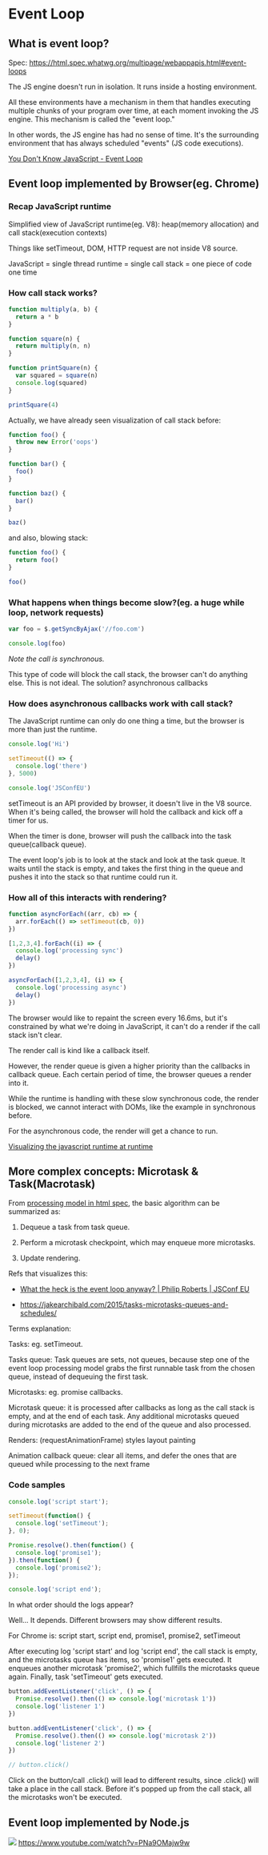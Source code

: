 # Event Loop

## What is event loop?

Spec: https://html.spec.whatwg.org/multipage/webappapis.html#event-loops

The JS engine doesn't run in isolation. It runs inside a hosting environment.

All these environments have a mechanism in them that handles executing multiple chunks of your program over time, at each moment invoking the JS engine. This mechanism is called the "event loop."

In other words, the JS engine has had no sense of time. It's the surrounding environment that has always scheduled "events" (JS code executions).

[You Don't Know JavaScript - Event Loop](https://github.com/getify/You-Dont-Know-JS/blob/1st-ed/async%20%26%20performance/ch1.md#event-loop)

## Event loop implemented by Browser(eg. Chrome)

### Recap JavaScript runtime

Simplified view of JavaScript runtime(eg. V8): heap(memory allocation) and call stack(execution contexts)

Things like setTimeout, DOM, HTTP request are not inside V8 source.

JavaScript = single thread runtime = single call stack = one piece of code one time

### How call stack works?

```jsx
function multiply(a, b) {
  return a * b
}

function square(n) {
  return multiply(n, n)
}

function printSquare(n) {
  var squared = square(n)
  console.log(squared)
}

printSquare(4)
```

Actually, we have already seen visualization of call stack before:

```jsx
function foo() {
  throw new Error('oops')
}

function bar() {
  foo()
}

function baz() {
  bar()
}

baz()
```

and also, blowing stack:

```jsx
function foo() {
  return foo()
}

foo()
```

### What happens when things become slow?(eg. a huge while loop, network requests)

```jsx
var foo = $.getSyncByAjax('//foo.com')

console.log(foo)
```

*Note the call is synchronous.*

This type of code will block the call stack, the browser can't do anything else. This is not ideal. The solution? asynchronous callbacks

### How does asynchronous callbacks work with call stack?

The JavaScript runtime can only do one thing a time, but the browser is more than just the runtime.

```jsx
console.log('Hi')

setTimeout(() => {
  console.log('there')
}, 5000)

console.log('JSConfEU')
```

setTimeout is an API provided by browser, it doesn't live in the V8 source. When it's being called, the browser will hold the callback and kick off a timer for us.

When the timer is done, browser will push the callback into the task queue(callback queue).

The event loop's job is to look at the stack and look at the task queue. It waits until the stack is empty, and takes the first thing in the queue and pushes it into the stack so that runtime could run it.

### How all of this interacts with rendering?

```jsx
function asyncForEach((arr, cb) => {
  arr.forEach(() => setTimeout(cb, 0))
})

[1,2,3,4].forEach((i) => {
  console.log('processing sync')
  delay()
})

asyncForEach([1,2,3,4], (i) => {
  console.log('processing async')
  delay()
})
```

The browser would like to repaint the screen every 16.6ms, but it's constrained by what we're doing in JavaScript, it can't do a render if the call stack isn't clear.

The render call is kind like a callback itself.

However, the render queue is given a higher priority than the callbacks in callback queue. Each certain period of time, the browser queues a render into it.

While the runtime is handling with these slow synchronous code, the render is blocked, we cannot interact with DOMs, like the example in synchronous before.

For the asynchronous code, the render will get a chance to run.

[Visualizing the javascript runtime at runtime](https://github.com/latentflip/loupe)

## More complex concepts: Microtask & Task(Macrotask)

From [processing model in html spec](https://html.spec.whatwg.org/multipage/webappapis.html#event-loop-processing-model), the basic algorithm can be summarized as:

1. Dequeue a task from task queue.

2. Perform a microtask checkpoint, which may enqueue more microtasks.

3. Update rendering.

Refs that visualizes this:

* [What the heck is the event loop anyway? | Philip Roberts | JSConf EU](https://www.youtube.com/watch?v=8aGhZQkoFbQ)

* https://jakearchibald.com/2015/tasks-microtasks-queues-and-schedules/

Terms explanation:

Tasks: eg. setTimeout.

Tasks queue: Task queues are sets, not queues, because step one of the event loop processing model grabs the first runnable task from the chosen queue, instead of dequeuing the first task.

Microtasks: eg. promise callbacks.

Microtask queue: it is processed after callbacks as long as the call stack is empty, and at the end of each task. Any additional microtasks queued during microtasks are added to the end of the queue and also processed.

Renders: (requestAnimationFrame) styles layout painting

Animation callback queue: clear all items, and defer the ones that are queued while processing to the next frame

### Code samples

```jsx
console.log('script start');

setTimeout(function() {
  console.log('setTimeout');
}, 0);

Promise.resolve().then(function() {
  console.log('promise1');
}).then(function() {
  console.log('promise2');
});

console.log('script end');
```

In what order should the logs appear?

Well... It depends. Different browsers may show different results.

For Chrome is: script start, script end, promise1, promise2, setTimeout

After executing log 'script start' and log 'script end', the call stack is empty, and the microtasks queue has items, so 'promise1' gets executed. It enqueues another microtask 'promise2', which fullfills the microtasks queue again. Finally, task 'setTimeout' gets executed.

```js
button.addEventListener('click', () => {
  Promise.resolve().then(() => console.log('microtask 1'))
  console.log('listener 1')
})

button.addEventListener('click', () => {
  Promise.resolve().then(() => console.log('microtask 2'))
  console.log('listener 2')
})

// button.click()
```

Click on the button/call .click() will lead to different results, since .click() will take a place in the call stack. Before it's popped up from the call stack, all the microtasks won't be executed.

## Event loop implemented by Node.js

![](../static/images/nodejs-event-loop.png)
https://www.youtube.com/watch?v=PNa9OMajw9w
